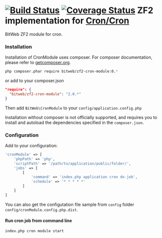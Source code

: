 [![Build Status](https://travis-ci.org/BitWeb/zf2-cron-module.svg?branch=master)](https://travis-ci.org/BitWeb/zf2-cron-module)
[![Coverage Status](https://coveralls.io/repos/BitWeb/zf2-cron-module/badge.png?branch=development)](https://coveralls.io/r/BitWeb/zf2-cron-module?branch=master)
ZF2 implementation for [Cron/Cron](https://github.com/Cron/Cron)
===============
BitWeb ZF2 module for cron.

### Installation

Installation of CronModule uses composer. For composer documentation, please refer to
[getcomposer.org](http://getcomposer.org/).

```sh
php composer.phar require bitweb/zf2-cron-module:0.*
```

or add to your composer.json
```json
"require": {
  "bitweb/zf2-cron-module": "2.0.*"
}
```

Then add `BitWeb\CronModule` to your `config/application.config.php`

Installation without composer is not officially supported, and requires you to install and autoload
the dependencies specified in the `composer.json`.

### Configuration

Add to your configuration:

```php
'cronModule' => [
    'phpPath' => 'php',
    'scriptPath' => '/path/to/application/public/folder/',
    'jobs' => [
        [
            'command' => 'index.php application cron do-job',
            'schedule' => '* * * * *'
        ]
    ]
]
```

You can also get the configutation file sample from `config` folder `config/cronModule.config.php.dist`.


#### Run cron job from command line
```sh
index.php cron module start
```
